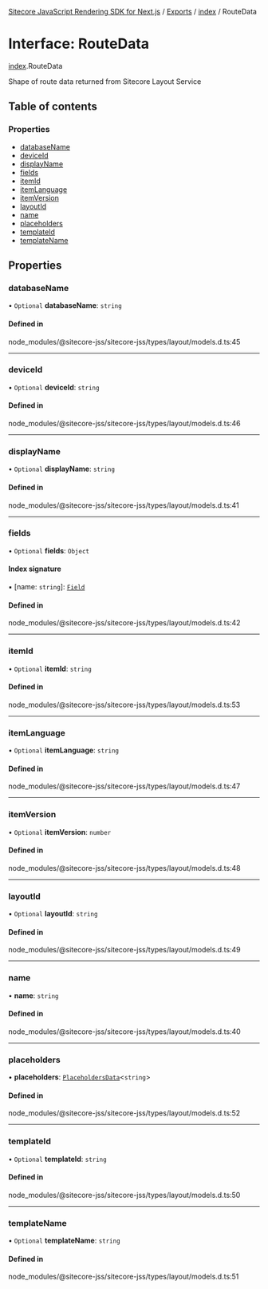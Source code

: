 [Sitecore JavaScript Rendering SDK for Next.js](../README.md) / [Exports](../modules.md) / [index](../modules/index.md) / RouteData

# Interface: RouteData

[index](../modules/index.md).RouteData

Shape of route data returned from Sitecore Layout Service

## Table of contents

### Properties

- [databaseName](index.RouteData.md#databasename)
- [deviceId](index.RouteData.md#deviceid)
- [displayName](index.RouteData.md#displayname)
- [fields](index.RouteData.md#fields)
- [itemId](index.RouteData.md#itemid)
- [itemLanguage](index.RouteData.md#itemlanguage)
- [itemVersion](index.RouteData.md#itemversion)
- [layoutId](index.RouteData.md#layoutid)
- [name](index.RouteData.md#name)
- [placeholders](index.RouteData.md#placeholders)
- [templateId](index.RouteData.md#templateid)
- [templateName](index.RouteData.md#templatename)

## Properties

### databaseName

• `Optional` **databaseName**: `string`

#### Defined in

node_modules/@sitecore-jss/sitecore-jss/types/layout/models.d.ts:45

___

### deviceId

• `Optional` **deviceId**: `string`

#### Defined in

node_modules/@sitecore-jss/sitecore-jss/types/layout/models.d.ts:46

___

### displayName

• `Optional` **displayName**: `string`

#### Defined in

node_modules/@sitecore-jss/sitecore-jss/types/layout/models.d.ts:41

___

### fields

• `Optional` **fields**: `Object`

#### Index signature

▪ [name: `string`]: [`Field`](index.Field.md)

#### Defined in

node_modules/@sitecore-jss/sitecore-jss/types/layout/models.d.ts:42

___

### itemId

• `Optional` **itemId**: `string`

#### Defined in

node_modules/@sitecore-jss/sitecore-jss/types/layout/models.d.ts:53

___

### itemLanguage

• `Optional` **itemLanguage**: `string`

#### Defined in

node_modules/@sitecore-jss/sitecore-jss/types/layout/models.d.ts:47

___

### itemVersion

• `Optional` **itemVersion**: `number`

#### Defined in

node_modules/@sitecore-jss/sitecore-jss/types/layout/models.d.ts:48

___

### layoutId

• `Optional` **layoutId**: `string`

#### Defined in

node_modules/@sitecore-jss/sitecore-jss/types/layout/models.d.ts:49

___

### name

• **name**: `string`

#### Defined in

node_modules/@sitecore-jss/sitecore-jss/types/layout/models.d.ts:40

___

### placeholders

• **placeholders**: [`PlaceholdersData`](../modules/index.md#placeholdersdata)<`string`\>

#### Defined in

node_modules/@sitecore-jss/sitecore-jss/types/layout/models.d.ts:52

___

### templateId

• `Optional` **templateId**: `string`

#### Defined in

node_modules/@sitecore-jss/sitecore-jss/types/layout/models.d.ts:50

___

### templateName

• `Optional` **templateName**: `string`

#### Defined in

node_modules/@sitecore-jss/sitecore-jss/types/layout/models.d.ts:51
